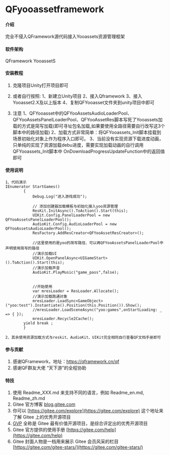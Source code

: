 # QFyooassetframework

#### 介绍
完全不侵入QFramework源代码接入Yooassets资源管理框架

#### 软件架构
QFramework
YooassetS


#### 安装教程

1.  克隆项目Unity打开项目即可

2.  或者自行按照:
    1、新建立Unity项目
    2、接入Qframework
    3、接入Yooasset2.X及以上版本
    4、复制QFYooasset文件夹到unity项目中即可

3.  注意
    1、QFYooasset中的QFYooAssetsAudioLoaderPool、QFYooAssetsPanelLoaderPool、QFYooAssetRes脚本写死了Yooassets加载的方式是简写加载(即可寻址包名加载,如果要使用全路径需要自行改写这3个脚本中的路径加载)
    2、加载方式非常简单：将QFYooassets_Init脚本挂载到场景初始化对象上作为程序入口即可。
    3、当前没有实现资源下载进度动画，只单纯的实现了资源加载debu进度，需要实现加载动画的自行调用QFYooassets_Init脚本中 OnDownloadProgressUpdateFunction中的返回值即可

#### 使用说明
    1、代码演示
    IEnumerator StartGames()
            {
                Debug.Log("进入游戏成功");

                // 添加创建器加载模板与初始化接入yoo资源管理
                ResKit.InitAsync().ToAction().Start(this);
                UIKit.Config.PanelLoaderPool = new QFYooAssetsPanelLoaderPool();
                AudioKit.Config.AudioLoaderPool = new QFYooAssetsAudioLoaderPool();
                ResFactory.AddResCreator<QFYooAssetResCreator>();
                
                //这里使用的是yoo的简写路径、可以再QFYooAssetsPanelLoaderPool中声明使用简写的路径
                //演示加载UI
                UIKit.OpenPanelAsync<UIGameStart>().ToAction().Start(this);
                //演示加载声音
                AudioKit.PlayMusic("game_pass",false);
                
                        
                //开始使用
                var mresLoader = ResLoader.Allocate();
                //演示加载跑通对象
                mresLoader.LoadSync<GameObject>("yoo:test").Instantiate().Position(this.Position()).Show();
                //mresLoader.LoadSceneAsync("yoo:games",onStartLoading: _ => { });
                mresLoader.Recycle2Cache();
            yield break ;
            }
        
    2、其余使用资源加载方式与reskit、AudioKit、UIKit完全相同自行查看QF文档手册即可

#### 参与贡献

1.  感谢QFramework，地址：https://qframework.cn/qf
2.  感谢QF群友大佬 “天下游”的全程协助



#### 特技

1.  使用 Readme\_XXX.md 来支持不同的语言，例如 Readme\_en.md, Readme\_zh.md
2.  Gitee 官方博客 [blog.gitee.com](https://blog.gitee.com)
3.  你可以 [https://gitee.com/explore](https://gitee.com/explore) 这个地址来了解 Gitee 上的优秀开源项目
4.  [GVP](https://gitee.com/gvp) 全称是 Gitee 最有价值开源项目，是综合评定出的优秀开源项目
5.  Gitee 官方提供的使用手册 [https://gitee.com/help](https://gitee.com/help)
6.  Gitee 封面人物是一档用来展示 Gitee 会员风采的栏目 [https://gitee.com/gitee-stars/](https://gitee.com/gitee-stars/)
